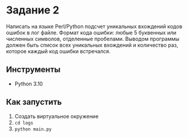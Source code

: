 # Задание 2
Написать на языке Perl/Python подсчет уникальных вхождений кодов ошибок в лог файле. Формат
кода ошибки: любые 5 буквенных или численных символов, отделенные пробелами. Выводом
программы должен быть список всех уникальных вхождений и количество раз, которое каждый
код ошибки встречался.

## Инструменты
- Python 3.10

## Как запустить
1. Создать виртуальное окружение
2. ``cd logs``
3. ``python main.py``